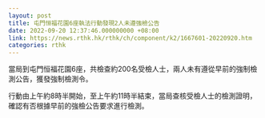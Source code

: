 ```yaml
---
layout: post
title: 屯門恒福花園6座執法行動發現2人未遵強檢公告
date: 2022-09-20 12:37:46.000000000 +08:00
link: https://news.rthk.hk/rthk/ch/component/k2/1667601-20220920.htm
categories: rthk
---
```


當局到屯門恒福花園6座，共檢查約200名受檢人士，兩人未有遵從早前的強制檢測公告，獲發強制檢測令。

行動由上午約8時半開始，至上午約11時半結束，當局查核受檢人士的檢測證明，確認有否根據早前的強檢公告要求進行檢測。
